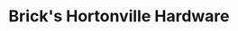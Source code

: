 ---
title: "Brick's Hortonville Hardware"
url: /hortonville/bricks-hortonville-hardware/
shop: hardware
---